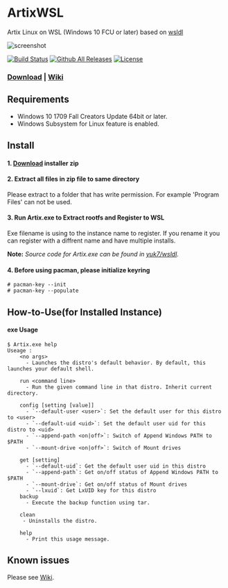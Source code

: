 # ArtixWSL
Artix Linux on WSL (Windows 10 FCU or later)
based on [wsldl](https://github.com/yuk7/wsldl)


![screenshot](https://raw.githubusercontent.com/wiki/yuk7/wsldl/img/Arch_Alpine_Ubuntu.png)

[![Build Status](https://img.shields.io/travis/hdk5/ArtixWSL.svg)](https://travis-ci.org/hdk5/ArtixWSL)
[![Github All Releases](https://img.shields.io/github/downloads/hdk5/ArtixWSL/total.svg)](https://github.com/hdk5/ArtixWSL/releases/latest)
[![License](https://img.shields.io/github/license/hdk5/ArtixWSL.svg)](https://choosealicense.com/licenses/mit/)


### [Download](https://github.com/hdk5/ArtixWSL/releases/latest) | [Wiki](https://github.com/hdk5/ArtixWSL/wiki)

## Requirements
* Windows 10 1709 Fall Creators Update 64bit or later.
* Windows Subsystem for Linux feature is enabled.

## Install
#### 1. [Download](https://github.com/hdk5/ArtixWSL/releases/latest) installer zip

#### 2. Extract all files in zip file to same directory
Please extract to a folder that has write permission.
For example 'Program Files' can not be used.

#### 3. Run Artix.exe to Extract rootfs and Register to WSL
Exe filename is using to the instance name to register.
If you rename it you can register with a diffrent name and have multiple installs.

  **Note:** _Source code for Artix.exe can be found in [yuk7/wsldl](https://github.com/yuk7/wsldl)._

#### 4. Before using pacman, please initialize keyring
```console
# pacman-key --init
# pacman-key --populate
```


## How-to-Use(for Installed Instance)
#### exe Usage
```console
$ Artix.exe help
Useage :
    <no args>
      - Launches the distro's default behavior. By default, this launches your default shell.

    run <command line>
      - Run the given command line in that distro. Inherit current directory.

    config [setting [value]]
      - `--default-user <user>`: Set the default user for this distro to <user>
      - `--default-uid <uid>`: Set the default user uid for this distro to <uid>
      - `--append-path <on|off>`: Switch of Append Windows PATH to $PATH
      - `--mount-drive <on|off>`: Switch of Mount drives

    get [setting]
      - `--default-uid`: Get the default user uid in this distro
      - `--append-path`: Get on/off status of Append Windows PATH to $PATH
      - `--mount-drive`: Get on/off status of Mount drives
      - `--lxuid`: Get LxUID key for this distro
    backup
      - Execute the backup function using tar.

    clean
     - Uninstalls the distro.

    help
      - Print this usage message.
```

## Known issues
Please see [Wiki](https://github.com/hdk5/ArtixWSL/wiki).
